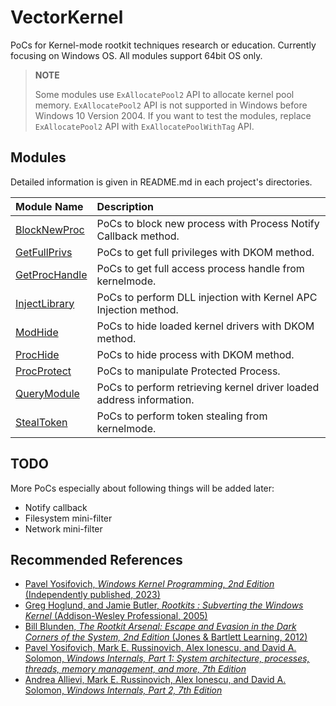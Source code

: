 # VectorKernel

PoCs for Kernel-mode rootkit techniques research or education.
Currently focusing on Windows OS.
All modules support 64bit OS only.

> __NOTE__
>
> Some modules use `ExAllocatePool2` API to allocate kernel pool memory.
> `ExAllocatePool2` API is not supported in Windows before Windows 10 Version 2004.
> If you want to test the modules, replace `ExAllocatePool2` API with `ExAllocatePoolWithTag` API.


## Modules

Detailed information is given in README.md in each project's directories.

| Module Name | Description |
| :--- | :--- |
| [BlockNewProc](./BlockNewProc/) | PoCs to block new process with Process Notify Callback method. |
| [GetFullPrivs](./GetFullPrivs/) | PoCs to get full privileges with DKOM method. |
| [GetProcHandle](./GetProcHandle/) | PoCs to get full access process handle from kernelmode. |
| [InjectLibrary](./InjectLibrary/) | PoCs to perform DLL injection with Kernel APC Injection method. |
| [ModHide](./ModHide/) | PoCs to hide loaded kernel drivers with DKOM method. |
| [ProcHide](./ProcHide/) | PoCs to hide process with DKOM method. |
| [ProcProtect](./ProcProtect/) | PoCs to manipulate Protected Process. |
| [QueryModule](./QueryModule/) | PoCs to perform retrieving kernel driver loaded address information. |
| [StealToken](./StealToken/) | PoCs to perform token stealing from kernelmode. |


## TODO

More PoCs especially about following things will be added later:

* Notify callback
* Filesystem mini-filter
* Network mini-filter

## Recommended References

* [Pavel Yosifovich, _Windows Kernel Programming, 2nd Edition_ (Independently published, 2023)](https://leanpub.com/windowskernelprogrammingsecondedition)
* [Greg Hoglund, and Jamie Butler, _Rootkits : Subverting the Windows Kernel_ (Addison-Wesley Professional, 2005)](https://www.amazon.com/Rootkits-Subverting-Windows-Greg-Hoglund/dp/0321294319/)
* [Bill Blunden, _The Rootkit Arsenal: Escape and Evasion in the Dark Corners of the System, 2nd Edition_ (Jones & Bartlett Learning, 2012)](https://www.amazon.com/Rootkit-Arsenal-Escape-Evasion-Corners/dp/144962636X/)
* [Pavel Yosifovich, Mark E. Russinovich, Alex Ionescu, and David A. Solomon, _Windows Internals, Part 1: System architecture, processes, threads, memory management, and more, 7th Edition_](https://www.microsoftpressstore.com/store/windows-internals-part-1-system-architecture-processes-9780735684188)
* [Andrea Allievi, Mark E. Russinovich, Alex Ionescu, and David A. Solomon, _Windows Internals, Part 2, 7th Edition_](https://www.microsoftpressstore.com/store/windows-internals-part-2-9780135462409)
